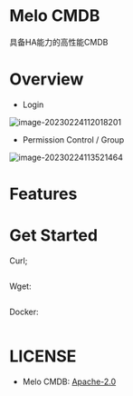 # Melo CMDB

具备HA能力的高性能CMDB

# Overview

- Login

![image-20230224112018201](https://typora-1312877059.cos.ap-nanjing.myqcloud.com/typora/202302241120400.png)

-  Permission Control / Group

![image-20230224113521464](https://typora-1312877059.cos.ap-nanjing.myqcloud.com/typora/202302241135571.png)

# Features



# Get Started

Curl;

``````sh

``````


Wget:

``````sh
``````


Docker:

``````

``````


# LICENSE
- Melo CMDB: [Apache-2.0](https://www.apache.org/licenses/LICENSE-2.0.txt)

